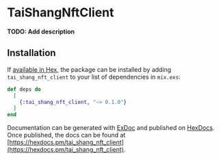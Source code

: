 # TaiShangNftClient

**TODO: Add description**

## Installation

If [available in Hex](https://hex.pm/docs/publish), the package can be installed
by adding `tai_shang_nft_client` to your list of dependencies in `mix.exs`:

```elixir
def deps do
  [
    {:tai_shang_nft_client, "~> 0.1.0"}
  ]
end
```

Documentation can be generated with [ExDoc](https://github.com/elixir-lang/ex_doc)
and published on [HexDocs](https://hexdocs.pm). Once published, the docs can
be found at [https://hexdocs.pm/tai_shang_nft_client](https://hexdocs.pm/tai_shang_nft_client).

